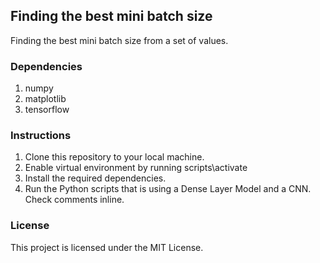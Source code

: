 ## Finding the best mini batch size
Finding the best mini batch size from a set of values.

### Dependencies
1. numpy
1. matplotlib
1. tensorflow

### Instructions
1. Clone this repository to your local machine.
2. Enable virtual environment by running scripts\activate
3. Install the required dependencies.
4. Run the Python scripts that is using a Dense Layer Model and a CNN. Check comments inline.

### License
This project is licensed under the MIT License.